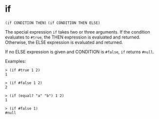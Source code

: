 # if

`(if CONDITION THEN)`
`(if CONDITION THEN ELSE)`

The special expression `if` takes two or three arguments. If the
condition evaluates to `#true`, the THEN
expression is evaluated and returned. Otherwise, the ELSE expression
is evaluated and returned.

If no ELSE expression is given and CONDITION is `#false`, `if` returns
`#null`.

Examples:

    > (if #true 1 2)
    1

    > (if #false 1 2)
    2

    > (if (equal? "a" "b") 1 2)
    1

    > (if #false 1)
    #null
